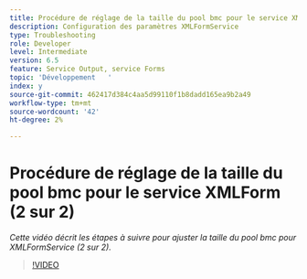```yaml
---
title: Procédure de réglage de la taille du pool bmc pour le service XMLForm (2 sur 2)
description: Configuration des paramètres XMLFormService
type: Troubleshooting
role: Developer
level: Intermediate
version: 6.5
feature: Service Output, service Forms
topic: 'Développement   '
index: y
source-git-commit: 462417d384c4aa5d99110f1b8dadd165ea9b2a49
workflow-type: tm+mt
source-wordcount: '42'
ht-degree: 2%

---
```



# Procédure de réglage de la taille du pool bmc pour le service XMLForm (2 sur 2)

*Cette vidéo décrit les étapes à suivre pour ajuster la taille du pool bmc pour XMLFormService (2 sur 2).*

>[!VIDEO](https://video.tv.adobe.com/v/335553?quality=9&learn=on)
